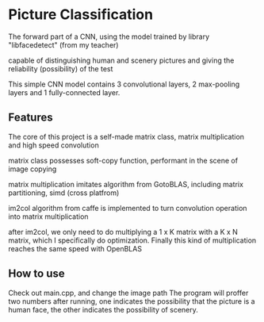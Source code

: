 # Picture Classification

The forward part of a CNN, using the model trained by library "libfacedetect" (from my teacher)

capable of distinguishing human and scenery pictures and giving the reliability (possibility) of the test

This simple CNN model contains 3 convolutional layers, 2 max-pooling layers and 1 fully-connected layer.

## Features
The core of this project is a self-made matrix class, matrix multiplication and high speed convolution

matrix class possesses soft-copy function, performant in the scene of image copying

matrix multiplication imitates algorithm from GotoBLAS, including matrix partitioning, simd (cross platfrom)

im2col algorithm from caffe is implemented to turn convolution operation into matrix multiplication

after im2col, we only need to do multiplying a 1 x K matrix with a K x N matrix, which I specifically do optimization. Finally this kind of multiplication reaches the 
same speed with OpenBLAS

## How to use
Check out main.cpp, and change the image path
The program will proffer two numbers after running, one indicates the possibility that the picture is a human face, the other indicates the possibility of scenery.





